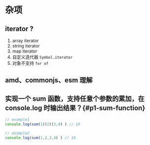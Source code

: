 # 杂项

## iterator ?

1. array iterator
2. string iterator
3. map iterator
4. 自定义迭代器 `Symbol.iterator`
5. 对象不支持 `for of`

## amd、commonjs、esm 理解

## 实现一个 sum 函数，支持任意个参数的累加，在 console.log 时输出结果？{#p1-sum-function}

```js
// example1
console.log(sum(1)(2)(3,4) ) // 10

// example2
console.log(sum(1,2,3,4) ) // 10
```
